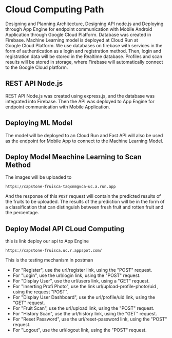 # Cloud Computing Path

Designing and Planning Architecture, Designing API node.js and Deploying through App Engine for endpoint communication with Mobile Android Application through Google Cloud Platform. Database was created in Firebase. Machine Learning model is deployed at Cloud Run at Google Cloud Platform. We use databases on firebase with services in the form of authentication as a login and registration method. Then, login and registration data will be stored in the Realtime database. Profiles and scan results will be stored in storage, where Firebase will automatically connect to the Google Cloud platform.


## REST API Node.js 

REST API Node.js was created using express.js, and the database was integrated into Firebase. Then the API was deployed to App Engine for endpoint communication with Mobile Application.


## Deploying ML Model

The model will be deployed to an Cloud Run and Fast API will also be used as the endpoint for Mobile App to connect to the Machine Learning Model.


## Deploy Model Meachine Learning to Scan Method
The images will be uploaded to 
```
https://capstone-fruisca-taqxnmgvca-uc.a.run.app
```
And the response of this `POST` request will contain the predicted results of the fruits to be uploaded. The results of the prediction will be in the form of a classification that can distinguish between fresh fruit and rotten fruit and the percentage.


## Deploy Model API CLoud Computing 
this is link deploy our api to App Engine
```
https://capstone-fruisca.uc.r.appspot.com/
```
This is the testing mechanism in postman 
  * For "Register", use the url/register link, using the "POST" request.
  * For "Login", use the url/login link, using the "POST" request.
  * For "Display User", use the url/users link, using a "GET" request.
  * For "Inserting Profi Photo", use the link url/upload-profile-photo/uid , using the request "POST".
  * For "Display User Dashboard", use the url/profile/uid link, using the "GET" request.
  * For "Fruit Scan", use the url/upload link, using the "POST" request.
  * For "History Scan", use the url/history link, using the "GET" request.
  * For "Reset Password", use the url/reset-password link, using the "POST" request.
  * For "Logout", use the url/logout link, using the "POST" request.




